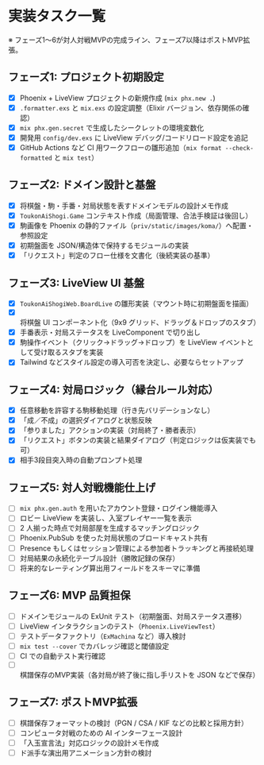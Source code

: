 # 実装タスク一覧

※ フェーズ1〜6が対人対戦MVPの完成ライン、フェーズ7以降はポストMVP拡張。

## フェーズ1: プロジェクト初期設定
- [x] Phoenix + LiveView プロジェクトの新規作成 (`mix phx.new .`)
- [x] `.formatter.exs` と `mix.exs` の設定調整（Elixir バージョン、依存関係の確認）
- [x] `mix phx.gen.secret` で生成したシークレットの環境変数化
- [x] 開発用 `config/dev.exs` に LiveView デバッグ/コードリロード設定を追記
- [x] GitHub Actions など CI 用ワークフローの雛形追加（`mix format --check-formatted` と `mix test`）

## フェーズ2: ドメイン設計と基盤
- [x] 将棋盤・駒・手番・対局状態を表すドメインモデルの設計メモ作成
- [x] `ToukonAiShogi.Game` コンテキスト作成（局面管理、合法手検証は後回し）
- [x] 駒画像を Phoenix の静的ファイル（`priv/static/images/koma/`）へ配置・参照設定
- [x] 初期盤面を JSON/構造体で保持するモジュールの実装
- [x] 「リクエスト」判定のフロー仕様を文書化（後続実装の基準）

## フェーズ3: LiveView UI 基盤
- [x] `ToukonAiShogiWeb.BoardLive` の雛形実装（マウント時に初期盤面を描画）
- [x] 将棋盤 UI コンポーネント化（9x9 グリッド、ドラッグ＆ドロップのスタブ）
- [x] 手番表示・対局ステータスを LiveComponent で切り出し
- [x] 駒操作イベント（クリック→ドラッグ→ドロップ）を LiveView イベントとして受け取るスタブを実装
- [x] Tailwind などスタイル設定の導入可否を決定し、必要ならセットアップ

## フェーズ4: 対局ロジック（縁台ルール対応）
- [x] 任意移動を許容する駒移動処理（行き先バリデーションなし）
- [x] 「成／不成」の選択ダイアログと状態反映
- [x] 「参りました」アクションの実装（対局終了・勝者表示）
- [x] 「リクエスト」ボタンの実装と結果ダイアログ（判定ロジックは仮実装でも可）
- [x] 相手3段目突入時の自動プロンプト処理

## フェーズ5: 対人対戦機能仕上げ
- [ ] `mix phx.gen.auth` を用いたアカウント登録・ログイン機能導入
- [ ] ロビー LiveView を実装し、入室プレイヤー一覧を表示
- [ ] 2 人揃った時点で対局部屋を生成するマッチングロジック
- [ ] Phoenix.PubSub を使った対局状態のブロードキャスト共有
- [ ] Presence もしくはセッション管理による参加者トラッキングと再接続処理
- [ ] 対局結果の永続化テーブル設計（勝敗記録の保存）
- [ ] 将来的なレーティング算出用フィールドをスキーマに準備

## フェーズ6: MVP 品質担保
- [ ] ドメインモジュールの ExUnit テスト（初期盤面、対局ステータス遷移）
- [ ] LiveView インタラクションのテスト（`Phoenix.LiveViewTest`）
- [ ] テストデータファクトリ（`ExMachina` など）導入検討
- [ ] `mix test --cover` でカバレッジ確認と閾値設定
- [ ] CI での自動テスト実行確認
- [ ] 棋譜保存のMVP実装（各対局が終了後に指し手リストを JSON などで保存）

## フェーズ7: ポストMVP拡張
- [ ] 棋譜保存フォーマットの検討（PGN / CSA / KIF などの比較と採用方針）
- [ ] コンピュータ対戦のための AI インターフェース設計
- [ ] 「入玉宣言法」対応ロジックの設計メモ作成
- [ ] ド派手な演出用アニメーション方針の検討
